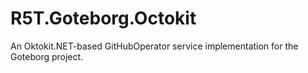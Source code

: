 # R5T.Goteborg.Octokit
An Oktokit.NET-based GitHubOperator service implementation for the Goteborg project.
